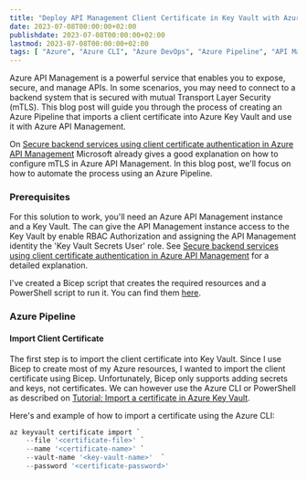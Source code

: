 ```yaml
---
title: "Deploy API Management Client Certificate in Key Vault with Azure Pipeline"
date: 2023-07-08T00:00:00+02:00
publishdate: 2023-07-08T00:00:00+02:00
lastmod: 2023-07-08T00:00:00+02:00
tags: [ "Azure", "Azure CLI", "Azure DevOps", "Azure Pipeline", "API Management", "Bicep", "Continuous Integration", "Infra as Code", "Key Vault" ]
---
```


Azure API Management is a powerful service that enables you to expose, secure, and manage APIs. In some scenarios, you may need to connect to a backend system that is secured with mutual Transport Layer Security (mTLS). This blog post will guide you through the process of creating an Azure Pipeline that imports a client certificate into Azure Key Vault and use it with Azure API Management.

On [Secure backend services using client certificate authentication in Azure API Management](https://learn.microsoft.com/en-us/azure/api-management/api-management-howto-mutual-certificates) Microsoft already gives a good explanation on how to configure mTLS in Azure API Management. In this blog post, we'll focus on how to automate the process using an Azure Pipeline.

### Prerequisites

For this solution to work, you'll need an Azure API Management instance and a Key Vault. The can give the API Management instance access to the Key Vault by enable RBAC Authorization and assigning the API Management identity the 'Key Vault Secrets User' role. See [Secure backend services using client certificate authentication in Azure API Management](https://learn.microsoft.com/en-us/azure/api-management/api-management-howto-mutual-certificates) for a detailed explanation.

I've created a Bicep script that creates the required resources and a PowerShell script to run it. You can find them [here](https://github.com/ronaldbosma/blog-code-examples/blob/master/deploy-apim-client-certificate-in-key-vault-with-azure-pipeline/prerequisites/README.md).

### Azure Pipeline

#### Import Client Certificate

The first step is to import the client certificate into Key Vault. Since I use Bicep to create most of my Azure resources, I wanted to import the client certificate using Bicep. Unfortunately, Bicep only supports adding secrets and keys, not certificates. We can however use the Azure CLI or PowerShell as described on [Tutorial: Import a certificate in Azure Key Vault](https://learn.microsoft.com/en-us/azure/key-vault/certificates/tutorial-import-certificate?tabs=azure-cli).

Here's and example of how to import a certificate using the Azure CLI:

```powershell
az keyvault certificate import `
    --file '<certificate-file>' `
    --name '<certificate-name>' `
    --vault-name '<key-vault-name>'  `
    --password '<certificate-password>'
```

